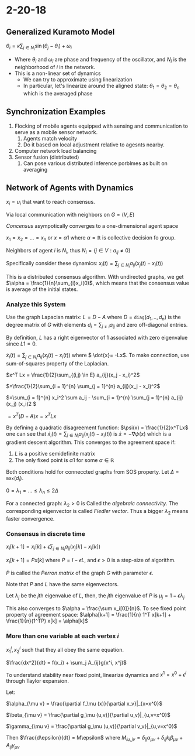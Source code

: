 # 2-20-18

## Generalized Kuramoto Model

$\theta_i = \kappa \sum_{j \in N_i} \sin(\theta_j - \theta_i) + \omega_i$

-   Where $\theta_i$ and $\omega_i$ are phase and frequency of the oscillator, and $N_i$ is the neighborhood of $i$ in the network. 
-   This is a non-linear set of dynamics
    -   We can try to approximate using linearization
    -   In particular, let's linearize around the aligned state: $\theta_1 = \theta_2 = \theta_n$ which is the averaged phase

## Synchronization Examples

1.  Flocking of mobile agents equipped with sensing and communication to serve as a mobile sensor network.
    1.  Agents match velocity
    2.  Do it based on local adjustment relative to agesnts nearby.
2.  Computer network load balancing
3.  Sensor fusion (distributed)
    1.  Can pose various distributed inference porblmes as built on averaging

## Network of Agents with Dynamics

$x_i = u_i$ that want to reach consensus.

Via local communication with neighbors on $G=(V,E)$ 

_Concensus_ asympotically converges to a one-dimensional agent space

$x_1 = x_2 = … = x_n$ or $x = \alpha 1$ where $\alpha = \mathbb{R}$ is collective decision fo group.

Neighbors of agent $i$ is $N_i$, thus $N_i = \{j \in V:a_{ij} \neq 0\}$

Specifically consider these dynamics: $x_i(t) = \sum_{j\in N_i} a_{ij}(x_j(t) - x_i(t))$

This is a distributed consensus algorithm. With undirected graphs, we get $\alpha = \frac{1}{n}\sum_{i}x_i(0)$, which means that the consensus value is average of the initial states.

### Analyze this System

Use the graph Lapacian matrix: $L = D-A$ where $D = \texttt{diag}(d_1,..,d_n)$ is the degree matrix of $G$ with elements $d_i = \sum_{j\neq i} a_{ij}$ and zero off-diagonal entries.

By definition, $L$ has a right eigenvector of $1$ associated with zero eigenvalue since $L1 = 0$.

$\dot{x}_i(t) = \sum_{j\in N_i} a_{ij}(x_j(t) - x_i(t))$ where $ \dot{x}= -Lx$. To make connection, use sum-of-squares property of the Laplacian. 

$x^T Lx = \frac{1}{2}\sum_{(i,j) \in E} a_{ij}(x_j - x_i)^2$

$=\frac{1}{2}\sum_{i = 1}^{n} \sum_{j = 1}^{n} a_{ij}(x_j - x_i)^2$

$=\sum_{i = 1}^{n} x_i^2 \sum a_ij - \sum_{i = 1}^{n} \sum_{j = 1}^{n} a_{ij}(x_j) (x_i)2 $

$=x^T (D - A)x = x^TLx$

By defining a quadratic disagreement function: $\psi(x) = \frac{1}{2}x^TLx$ one can see that $\dot{x}_i(t) = \sum_{j\in N_i} a_{ij}(x_j(t) - x_i(t))$ is $\dot{x} = -\nabla\psi(x)$ which is a gradient descent algorithm. This converges to the agreement space if:

1.  $L$ is a positive semidefinite matrix
2.  The only fixed point is $\alpha 1$ for some $\alpha \in \mathbb{R}$

Both conditions hold for conneccted graphs from SOS property.  Let $\Delta = \texttt{max}(d_i)$. 

$0 = \lambda_1 = … \leq \lambda_n \leq 2\Delta$

For a connected graph: $\lambda_2 \gt 0$ is Called the _algebraic connectivity_. The corresponding eigenvector is called _Fiedler vector_. Thus a bigger $\lambda_2$ means faster convergence. 

### Consensus in discrete time

$x_i [k+1] = x_i[k] + \epsilon\sum_{j \in N_i} a_{ij}(x_j[k] - x_i[k])$

$x_i [k+1] = Px[k]$ where $P = I - \epsilon L$, and $\epsilon \gt 0$ is a step-size of algorithm. 

$P$ is called the _Perron matrix_ of the graph $G$ with parameter $\epsilon$. 

Note that $P$ and $L$ have the same eigenvectors. 

Let $\lambda_j$ be the $j$th eigenvalue of $L$, then, the $j$th eigenvalue of $P$ is $\mu_j = 1 - \epsilon\lambda_j$

This also converges to $\alpha = \frac{\sum x_i[0]}{n}$. To see fixed point property of agreement space: $\alpha[k+1] = \frac{1}{n} 1^T x[k+1] + \frac{1}{n}(1^TP) x[k] = \alpha[k]$ 

### More than one variable at each vertex $i$

$x_1^i, x_2^i$ such that they all obey the same equation.

$\frac{dx^2}{dt} = f(x_i) + \sum_j A_{ij}g(x^i, x^j)$

To understand stability near fixed point, linearize dynamics and $x^1 = x^0 + \epsilon^i$ through Taylor expansion.

Let:

$\alpha_{\mu v} = \frac{\partial f_\mu (x)}{\partial x_v}|_{x=x^0}$

$\beta_{\mu v} = \frac{\partial g_\mu (u,v)}{\partial u_v}|_{u,v=x^0}$

$\gamma_{\mu v} = \frac{\partial g_\mu (u,v)}{\partial v_v}|_{u,v=x^0}$

Then $\frac{d\epsilon}{dt} = M\epsilon$ where $M_{iu, jv} = \delta_{ij}\alpha_{\mu v} + \delta_{ij}k_i \beta_{\mu v} + A_{ij}\gamma_{\mu v}$





